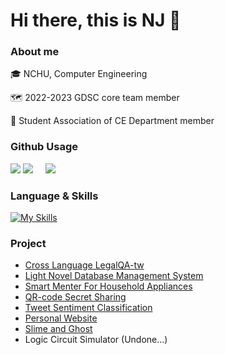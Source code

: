 # Hi there, this is NJ 👋

### About me

🎓 NCHU, Computer Engineering

🗺️ 2022-2023 GDSC core team member

👯 Student Association of CE Department member

### Github Usage

![](http://github-profile-summary-cards.vercel.app/api/cards/profile-details?username=FengDian-Su&theme=nord_bright)
![](http://github-profile-summary-cards.vercel.app/api/cards/repos-per-language?username=FengDian-Su&theme=nord_bright)&nbsp;&nbsp;&nbsp;&nbsp;&nbsp;![](http://github-profile-summary-cards.vercel.app/api/cards/most-commit-language?username=FengDian-Su&theme=nord_bright)

### Language & Skills

[![My Skills](https://skillicons.dev/icons?i=c,java,js,html,css,dart,fastapi,mysql,py,flask,arduino,git)](https://skillicons.dev)

### Project

- [Cross Language LegalQA-tw](https://github.com/FengDian-Su/Cross-Lingual-LegalQA-tw)
- [Light Novel Database Management System](https://github.com/FengDian-Su/Light-Novel-DBMS)
- [Smart Menter For Household Appliances](https://github.com/FengDian-Su/Smart-Menter)
- [QR-code Secret Sharing](https://github.com/Edmond-Yang/Cryptology_QR-code)
- [Tweet Sentiment Classification](https://github.com/FengDian-Su/Tweet-Sentiment-Classification)
- [Personal Website](https://github.com/FengDian-Su/NJ)
- [Slime and Ghost](https://github.com/FengDian-Su/Slime-and-Ghost)
- Logic Circuit Simulator (Undone...)
